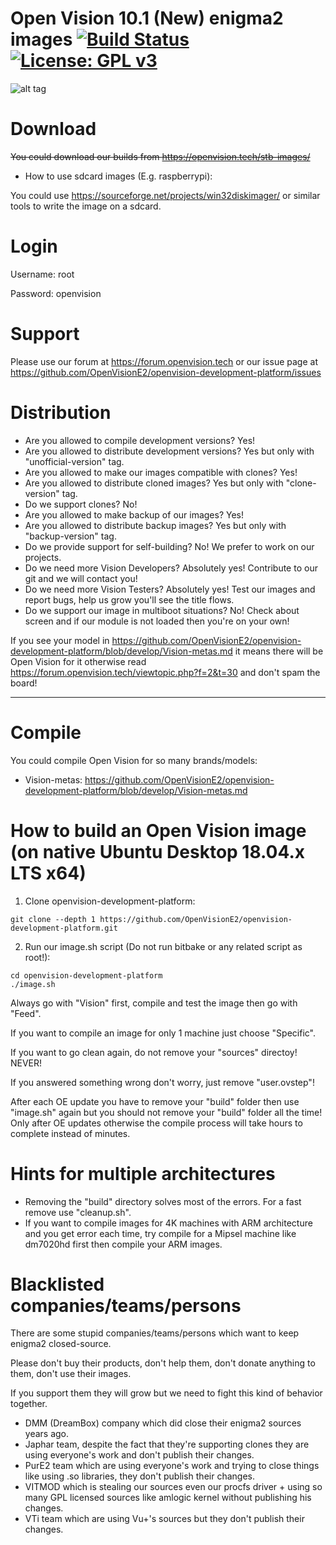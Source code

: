 Open Vision 10.1 (New) enigma2 images [![Build Status](https://travis-ci.org/OpenVisionE2/openvision-development-platform.svg?branch=develop)](https://travis-ci.org/OpenVisionE2/openvision-development-platform) [![License: GPL v3](https://img.shields.io/badge/License-GPLv3-blue.svg)](https://www.gnu.org/licenses/gpl-3.0)
=====================================
![alt tag](https://raw.github.com/OpenVisionE2/openvision-development-platform/develop/meta-openvision/recipes-openvision/bootlogo/openvision-bootlogo/bootlogo.jpg)

# Download

<strike>You could download our builds from https://openvision.tech/stb-images/</strike>
* How to use sdcard images (E.g. raspberrypi):

You could use https://sourceforge.net/projects/win32diskimager/ or similar tools to write the image on a sdcard.

# Login

Username: root

Password: openvision

# Support

Please use our forum at https://forum.openvision.tech or our issue page at https://github.com/OpenVisionE2/openvision-development-platform/issues

# Distribution

* Are you allowed to compile development versions? Yes!
* Are you allowed to distribute development versions? Yes but only with "unofficial-version" tag.
* Are you allowed to make our images compatible with clones? Yes!
* Are you allowed to distribute cloned images? Yes but only with "clone-version" tag.
* Do we support clones? No!
* Are you allowed to make backup of our images? Yes!
* Are you allowed to distribute backup images? Yes but only with "backup-version" tag.
* Do we provide support for self-building? No! We prefer to work on our projects.
* Do we need more Vision Developers? Absolutely yes! Contribute to our git and we will contact you!
* Do we need more Vision Testers? Absolutely yes! Test our images and report bugs, help us grow you'll see the title flows.
* Do we support our image in multiboot situations? No! Check about screen and if our module is not loaded then you're on your own!

If you see your model in https://github.com/OpenVisionE2/openvision-development-platform/blob/develop/Vision-metas.md it means there will be Open Vision for it otherwise read https://forum.openvision.tech/viewtopic.php?f=2&t=30 and don't spam the board!

---

# Compile

You could compile Open Vision for so many brands/models:
* Vision-metas: https://github.com/OpenVisionE2/openvision-development-platform/blob/develop/Vision-metas.md

# How to build an Open Vision image (on native Ubuntu Desktop 18.04.x LTS x64)

1. Clone openvision-development-platform:
```
git clone --depth 1 https://github.com/OpenVisionE2/openvision-development-platform.git
```
2. Run our image.sh script (Do not run bitbake or any related script as root!):
```
cd openvision-development-platform
./image.sh
```
Always go with "Vision" first, compile and test the image then go with "Feed".

If you want to compile an image for only 1 machine just choose "Specific".

If you want to go clean again, do not remove your "sources" directoy! NEVER!

If you answered something wrong don't worry, just remove "user.ovstep"!

After each OE update you have to remove your "build" folder then use "image.sh" again but you should not remove your "build" folder all the time! Only after OE updates otherwise the compile process will take hours to complete instead of minutes.

# Hints for multiple architectures

* Removing the "build" directory solves most of the errors. For a fast remove use "cleanup.sh".
* If you want to compile images for 4K machines with ARM architecture and you get error each time, try compile for a Mipsel machine like dm7020hd first then compile your ARM images.

# Blacklisted companies/teams/persons

There are some stupid companies/teams/persons which want to keep enigma2 closed-source.

Please don't buy their products, don't help them, don't donate anything to them, don't use their images.

If you support them they will grow but we need to fight this kind of behavior together.

* DMM (DreamBox) company which did close their enigma2 sources years ago.
* Japhar team, despite the fact that they're supporting clones they are using everyone's work and don't publish their changes.
* PurE2 team which are using everyone's work and trying to close things like using .so libraries, they don't publish their changes.
* VITMOD which is stealing our sources even our procfs driver + using so many GPL licensed sources like amlogic kernel without publishing his changes.
* VTi team which are using Vu+'s sources but they don't publish their changes.
